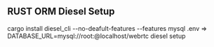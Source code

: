 ## RUST ORM Diesel Setup

cargo install diesel_cli --no-deafult-features --features mysql
.env => DATABASE_URL=mysql://root:<password>@localhost/webrtc
diesel setup
